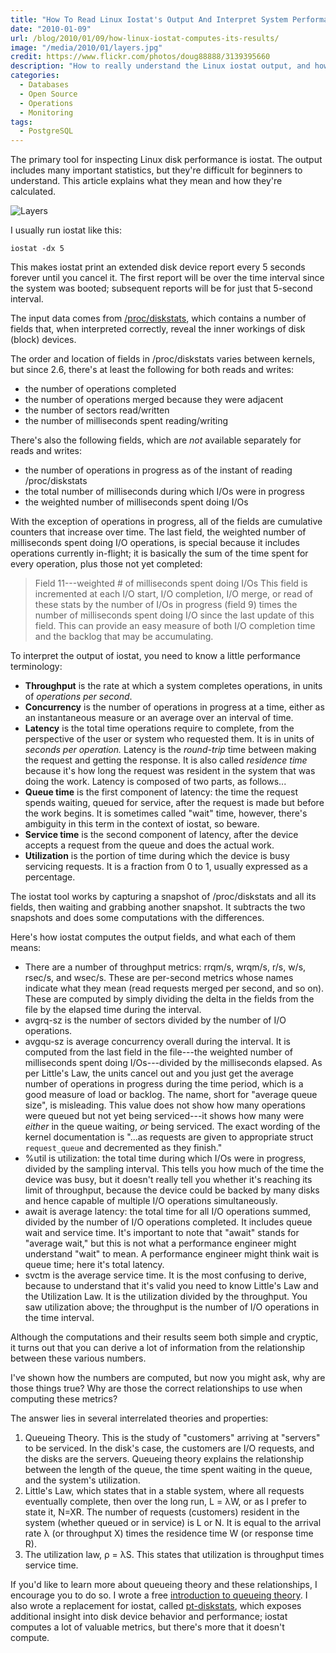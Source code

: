 ```yaml
---
title: "How To Read Linux Iostat's Output And Interpret System Performance"
date: "2010-01-09"
url: /blog/2010/01/09/how-linux-iostat-computes-its-results/
image: "/media/2010/01/layers.jpg"
credit: https://www.flickr.com/photos/doug88888/3139395660
description: "How to really understand the Linux iostat output, and how it computes metrics such as await, queue size, and utilization."
categories:
  - Databases
  - Open Source
  - Operations
  - Monitoring
tags:
  - PostgreSQL
---
```


The primary tool for inspecting Linux disk performance is iostat. The output
includes many important statistics, but they're difficult for beginners to
understand. This article explains what they mean and how they're calculated.

![Layers](/media/2010/01/layers.jpg)

<!--more-->

I usually run iostat like this:

    iostat -dx 5

This makes iostat print an extended disk device report every 5 seconds forever
until you cancel it. The first report will be over the time interval since the
system was booted; subsequent reports will be for just that 5-second interval.

The input data comes from [/proc/diskstats](http://www.mjmwired.net/kernel/Documentation/iostats.txt), which contains a number of fields that, when interpreted correctly, reveal the inner workings of disk (block) devices.

The order and location of fields in /proc/diskstats varies between kernels, but
since 2.6, there's at least the following for both reads and writes:

- the number of operations completed
- the number of operations merged because they were adjacent
- the number of sectors read/written
- the number of milliseconds spent reading/writing

There's also the following fields, which are *not* available separately for reads and writes:

- the number of operations in progress as of the instant of reading /proc/diskstats
- the total number of milliseconds during which I/Os were in progress
- the weighted number of milliseconds spent doing I/Os

With the exception of operations in progress, all of the fields are
cumulative counters that increase over time. The last field, the weighted number
of milliseconds spent doing I/O operations, is special because it includes
operations currently in-flight; it is basically the sum of the time spent for
every operation, plus those not yet completed:

> Field 11---weighted # of milliseconds spent doing I/Os This field is incremented at each I/O start, I/O completion, I/O merge, or read of these stats by the number of I/Os in progress (field 9) times the number of milliseconds spent doing I/O since the last update of this field. This can provide an easy measure of both I/O completion time and the backlog that may be accumulating. 

To interpret the output of iostat, you need to know a little performance
terminology:

- **Throughput** is the rate at which a system completes operations, in units of
  *operations per second*.
- **Concurrency** is the number of operations in progress at a time, either as
  an instantaneous measure or an average over an interval of time.
- **Latency** is the total time operations require to complete, from the
  perspective of the user or system who requested them. It is in units of
  *seconds per operation.* Latency is the *round-trip*
  time between making the request and getting the response. It is also called
  *residence time* because it's how long the request was resident in the system
  that was doing the work. Latency is composed of two parts, as follows...
- **Queue time** is the first component of latency: the time the request spends
  waiting, queued for service, after the request is made but before the work begins.
  It is sometimes called "wait" time, however, there's ambiguity in this term in
  the context of iostat, so beware.
- **Service time** is the second component of latency, after the device accepts
  a request from the queue and does the actual work.
- **Utilization** is the portion of time during which the device is busy
  servicing requests. It is a fraction from 0 to 1, usually expressed as a
  percentage.

The iostat tool works by capturing a snapshot of /proc/diskstats and all its fields,
then waiting and grabbing another snapshot. It subtracts the two snapshots and
does some computations with the differences.

Here's how iostat computes the output fields, and what each of them means:

*   There are a number of throughput metrics: rrqm/s, wrqm/s, r/s, w/s, rsec/s, and wsec/s. These are per-second metrics whose names indicate what they mean (read requests merged per second, and so on). These are computed by simply dividing the delta in the fields from the file by the elapsed time during the interval.
*   avgrq-sz is the number of sectors divided by the number of I/O operations.
*   avgqu-sz is average concurrency overall during the interval. It is computed from the last field in the file---the weighted number of milliseconds spent doing I/Os---divided by the milliseconds elapsed. As per Little's Law, the units cancel out and you just get the average number of operations in progress during the time period, which is a good measure of load or backlog. The name, short for "average queue size", is misleading. This value does not show how many operations were queued but not yet being serviced---it shows how many were *either* in the queue waiting, *or* being serviced. The exact wording of the kernel documentation is "...as requests are given to appropriate struct `request_queue` and decremented as they finish."
*   %util is utilization: the total time during which I/Os were in progress, divided by the sampling interval. This tells you how much of the time the device was busy, but it doesn't really tell you whether it's reaching its limit of throughput, because the device could be backed by many disks and hence capable of multiple I/O operations simultaneously.
*   await is average latency: the total time for all I/O operations summed, divided by the number of I/O operations completed. It includes queue wait and service time. It's important to note that "await" stands for "average wait," but this is not what a performance engineer might understand "wait" to mean. A performance engineer might think wait is queue time; here it's total latency.
*   svctm is the average service time. It is the most confusing to derive, because to understand that it's valid you need to know Little's Law and the Utilization Law. It is the utilization divided by the throughput. You saw utilization above; the throughput is the number of I/O operations in the time interval.

Although the computations and their results seem both simple and cryptic, it turns out that you can derive a lot of information from the relationship between these various numbers.

I've shown how the numbers are computed, but now you might ask, why are those things true? Why are those the correct relationships to use when computing these metrics?

The answer lies in several interrelated theories and properties:

1. Queueing Theory. This is the study of "customers" arriving at "servers" to be
	serviced. In the disk's case, the customers are I/O requests, and the disks
	are the servers. Queueing theory explains the relationship between the length
	of the queue, the time spent waiting in the queue, and the system's
	utilization.
2. Little's Law, which 
	states that in a stable system, where all requests eventually complete, then
	over the long run, L = &lambda;W, or as I prefer to state it, N=XR. The number of
	requests (customers) resident in the system (whether queued or in service) is
	L or N. It is equal to the arrival rate &lambda; (or throughput X) times the
	residence time W (or response time R).
3. The utilization law, &rho; = &lambda;S. This states that utilization is
	throughput times service time.

If you'd like to learn more about queueing theory and these relationships, I
encourage you to do so. I wrote a free [introduction to queueing
theory](https://www.vividcortex.com/resources/queueing-theory/).
I also wrote a replacement for iostat, called
[pt-diskstats](https://www.percona.com/doc/percona-toolkit/LATEST/pt-diskstats.html),
which exposes additional insight into disk device behavior and performance;
iostat computes a lot of valuable metrics, but there's more that it doesn't
compute.


